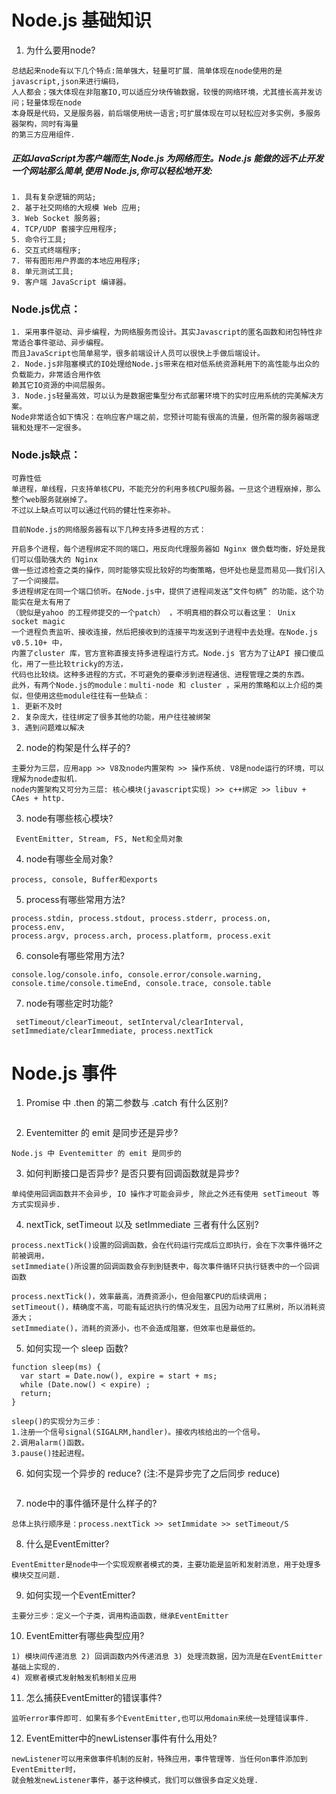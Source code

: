 # Node.js 基础知识
1. 为什么要用node?
```
总结起来node有以下几个特点:简单强大，轻量可扩展．简单体现在node使用的是javascript,json来进行编码，  
人人都会；强大体现在非阻塞IO,可以适应分块传输数据，较慢的网络环境，尤其擅长高并发访问；轻量体现在node  
本身既是代码，又是服务器，前后端使用统一语言;可扩展体现在可以轻松应对多实例，多服务器架构，同时有海量  
的第三方应用组件．
```
##### 正如JavaScript为客户端而生,Node.js 为网络而生。Node.js 能做的远不止开发一个网站那么简单,使用 Node.js,你可以轻松地开发:
```
1. 具有复杂逻辑的网站;
2. 基于社交网络的大规模 Web 应用;
3. Web Socket 服务器;
4. TCP/UDP 套接字应用程序;
5. 命令行工具;
6. 交互式终端程序;
7. 带有图形用户界面的本地应用程序;
8. 单元测试工具;
9. 客户端 JavaScript 编译器。
```
### Node.js优点：
```
1. 采用事件驱动、异步编程，为网络服务而设计。其实Javascript的匿名函数和闭包特性非常适合事件驱动、异步编程。  
而且JavaScript也简单易学，很多前端设计人员可以很快上手做后端设计。
2. Node.js非阻塞模式的IO处理给Node.js带来在相对低系统资源耗用下的高性能与出众的负载能力，非常适合用作依  
赖其它IO资源的中间层服务。
3. Node.js轻量高效，可以认为是数据密集型分布式部署环境下的实时应用系统的完美解决方案。  
Node非常适合如下情况：在响应客户端之前，您预计可能有很高的流量，但所需的服务器端逻辑和处理不一定很多。
```
### Node.js缺点：
```
可靠性低
单进程，单线程，只支持单核CPU，不能充分的利用多核CPU服务器。一旦这个进程崩掉，那么整个web服务就崩掉了。
不过以上缺点可以可以通过代码的健壮性来弥补。

目前Node.js的网络服务器有以下几种支持多进程的方式：

开启多个进程，每个进程绑定不同的端口，用反向代理服务器如 Nginx 做负载均衡，好处是我们可以借助强大的 Nginx   
做一些过滤检查之类的操作，同时能够实现比较好的均衡策略，但坏处也是显而易见——我们引入了一个间接层。
多进程绑定在同一个端口侦听。在Node.js中，提供了进程间发送“文件句柄” 的功能，这个功能实在是太有用了  
（貌似是yahoo 的工程师提交的一个patch） ，不明真相的群众可以看这里： Unix socket magic
一个进程负责监听、接收连接，然后把接收到的连接平均发送到子进程中去处理。在Node.js v0.5.10+ 中，  
内置了cluster 库，官方宣称直接支持多进程运行方式。Node.js 官方为了让API 接口傻瓜化，用了一些比较tricky的方法，  
代码也比较绕。这种多进程的方式，不可避免的要牵涉到进程通信、进程管理之类的东西。
此外，有两个Node.js的module：multi-node 和 cluster ，采用的策略和以上介绍的类似，但使用这些module往往有一些缺点：
1. 更新不及时
2. 复杂庞大，往往绑定了很多其他的功能，用户往往被绑架
3. 遇到问题难以解决
```

2. node的构架是什么样子的?
```
主要分为三层，应用app >> V8及node内置架构 >> 操作系统. V8是node运行的环境，可以理解为node虚拟机．  
node内置架构又可分为三层: 核心模块(javascript实现) >> c++绑定 >> libuv + CAes + http.
```
3. node有哪些核心模块?
```
 EventEmitter, Stream, FS, Net和全局对象
```
4. node有哪些全局对象?
```
process, console, Buffer和exports
```
5. process有哪些常用方法?
```
process.stdin, process.stdout, process.stderr, process.on, process.env,   
process.argv, process.arch, process.platform, process.exit
```
6. console有哪些常用方法?
```
console.log/console.info, console.error/console.warning,   
console.time/console.timeEnd, console.trace, console.table
```
7. node有哪些定时功能?
```
 setTimeout/clearTimeout, setInterval/clearInterval, setImmediate/clearImmediate, process.nextTick
```

# Node.js 事件

1. Promise 中 .then 的第二参数与 .catch 有什么区别?
```
```
2. Eventemitter 的 emit 是同步还是异步?
```
Node.js 中 Eventemitter 的 emit 是同步的
```
3. 如何判断接口是否异步? 是否只要有回调函数就是异步?
```
单纯使用回调函数并不会异步, IO 操作才可能会异步, 除此之外还有使用 setTimeout 等方式实现异步.
```
4. nextTick, setTimeout 以及 setImmediate 三者有什么区别?
```
process.nextTick()设置的回调函数，会在代码运行完成后立即执行，会在下次事件循环之前被调用，
setImmediate()所设置的回调函数会存到到链表中，每次事件循环只执行链表中的一个回调函数

process.nextTick()，效率最高，消费资源小，但会阻塞CPU的后续调用； 
setTimeout()，精确度不高，可能有延迟执行的情况发生，且因为动用了红黑树，所以消耗资源大； 
setImmediate()，消耗的资源小，也不会造成阻塞，但效率也是最低的。
```
5. 如何实现一个 sleep 函数?
```
function sleep(ms) {
  var start = Date.now(), expire = start + ms;
  while (Date.now() < expire) ;
  return;
}

sleep()的实现分为三步：
1.注册一个信号signal(SIGALRM,handler)。接收内核给出的一个信号。
2.调用alarm()函数。
3.pause()挂起进程。
```
6. 如何实现一个异步的 reduce? (注:不是异步完了之后同步 reduce)
```

```
7. node中的事件循环是什么样子的?
```
总体上执行顺序是：process.nextTick >> setImmidate >> setTimeout/S
```
8. 什么是EventEmitter?
```
EventEmitter是node中一个实现观察者模式的类，主要功能是监听和发射消息，用于处理多模块交互问题.
```
9. 如何实现一个EventEmitter?
```
主要分三步：定义一个子类，调用构造函数，继承EventEmitter
```
10. EventEmitter有哪些典型应用?
```
1) 模块间传递消息 2) 回调函数内外传递消息 3) 处理流数据，因为流是在EventEmitter基础上实现的.  
4) 观察者模式发射触发机制相关应用
```
11. 怎么捕获EventEmitter的错误事件?
```
监听error事件即可．如果有多个EventEmitter,也可以用domain来统一处理错误事件.
```
12. EventEmitter中的newListenser事件有什么用处?
```
newListener可以用来做事件机制的反射，特殊应用，事件管理等．当任何on事件添加到EventEmitter时，  
就会触发newListener事件，基于这种模式，我们可以做很多自定义处理.
```
